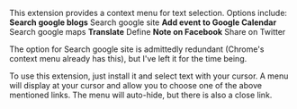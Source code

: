 This extension provides a context menu for text selection.
Options include:
**Search google blogs** Search google site
**Add event to Google Calendar** Search google maps
**Translate** Define
**Note on Facebook** Share on Twitter

The option for Search google site is admittedly redundant (Chrome's context menu already has this), but I've left it for the time being.

To use this extension, just install it and select text with your cursor.  A menu will display at your cursor and allow you to choose one of the above mentioned links.  The menu will auto-hide, but there is also a close link.